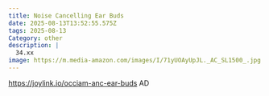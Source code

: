 ```yaml
---
title: Noise Cancelling Ear Buds
date: 2025-08-13T13:52:55.575Z
tags: 2025-08-13
Category: other
description: |
  34.xx
image: https://m.media-amazon.com/images/I/71yUOAyUpJL._AC_SL1500_.jpg
---
```

https://joylink.io/occiam-anc-ear-buds
AD